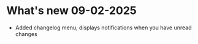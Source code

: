 # What's new 09-02-2025

- Added changelog menu, displays notifications when you have unread changes
